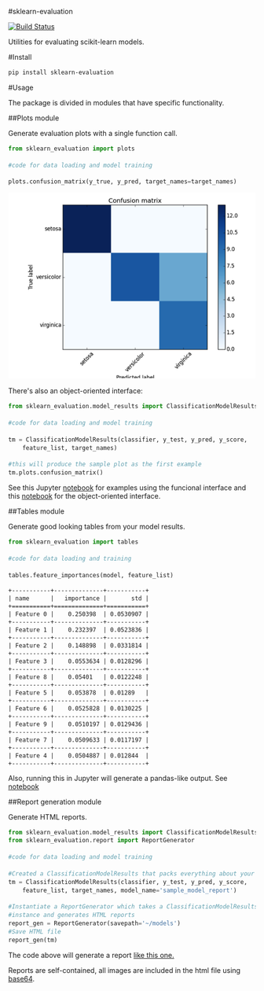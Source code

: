 #sklearn-evaluation

[![Build Status](https://travis-ci.org/edublancas/sklearn-evaluation.svg?branch=master)](https://travis-ci.org/edublancas/sklearn-evaluation)

Utilities for evaluating scikit-learn models.

#Install

```bash
pip install sklearn-evaluation
```

#Usage

The package is divided in modules that have specific functionality.

##Plots module

Generate evaluation plots with a single function call.
```python
from sklearn_evaluation import plots

#code for data loading and model training

plots.confusion_matrix(y_true, y_pred, target_names=target_names)
```

![confusion matrix](examples/cm.png)

There's also an object-oriented interface:

```python
from sklearn_evaluation.model_results import ClassificationModelResults

#code for data loading and model training

tm = ClassificationModelResults(classifier, y_test, y_pred, y_score,
    feature_list, target_names)

#this will produce the sample plot as the first example
tm.plots.confusion_matrix()
```

See this Jupyter [notebook](examples/plots.ipynb) for examples using the funcional interface and this [notebook](examples/using-oop-interface.ipynb) for the object-oriented interface.

##Tables module

Generate good looking tables from your model results.

```python
from sklearn_evaluation import tables

#code for data loading and training

tables.feature_importances(model, feature_list)
```

```
+-----------+--------------+-----------+
| name      |   importance |       std |
+===========+==============+===========+
| Feature 0 |    0.250398  | 0.0530907 |
+-----------+--------------+-----------+
| Feature 1 |    0.232397  | 0.0523836 |
+-----------+--------------+-----------+
| Feature 2 |    0.148898  | 0.0331814 |
+-----------+--------------+-----------+
| Feature 3 |    0.0553634 | 0.0128296 |
+-----------+--------------+-----------+
| Feature 8 |    0.05401   | 0.0122248 |
+-----------+--------------+-----------+
| Feature 5 |    0.053878  | 0.01289   |
+-----------+--------------+-----------+
| Feature 6 |    0.0525828 | 0.0130225 |
+-----------+--------------+-----------+
| Feature 9 |    0.0510197 | 0.0129436 |
+-----------+--------------+-----------+
| Feature 7 |    0.0509633 | 0.0117197 |
+-----------+--------------+-----------+
| Feature 4 |    0.0504887 | 0.012844  |
+-----------+--------------+-----------+
```

Also, running this in Jupyter will generate a pandas-like output. See [notebook](examples/plots.ipynb)

##Report generation module

Generate HTML reports.

```python
from sklearn_evaluation.model_results import ClassificationModelResults
from sklearn_evaluation.report import ReportGenerator

#code for data loading and model training

#Created a ClassificationModelResults that packs everything about your model
tm = ClassificationModelResults(classifier, y_test, y_pred, y_score,
    feature_list, target_names, model_name='sample_model_report')

#Instantiate a ReportGenerator which takes a ClassificationModelResults
#instance and generates HTML reports
report_gen = ReportGenerator(savepath='~/models')
#Save HTML file
report_gen(tm)
```

The code above will generate a report [like this one.](http://htmlpreview.github.com/?https://github.com/edublancas/sklearn-model-evaluation/blob/master/examples/sample_model_report.html)

Reports are self-contained, all images are included in the html file using [base64](https://en.wikipedia.org/wiki/Base64).
